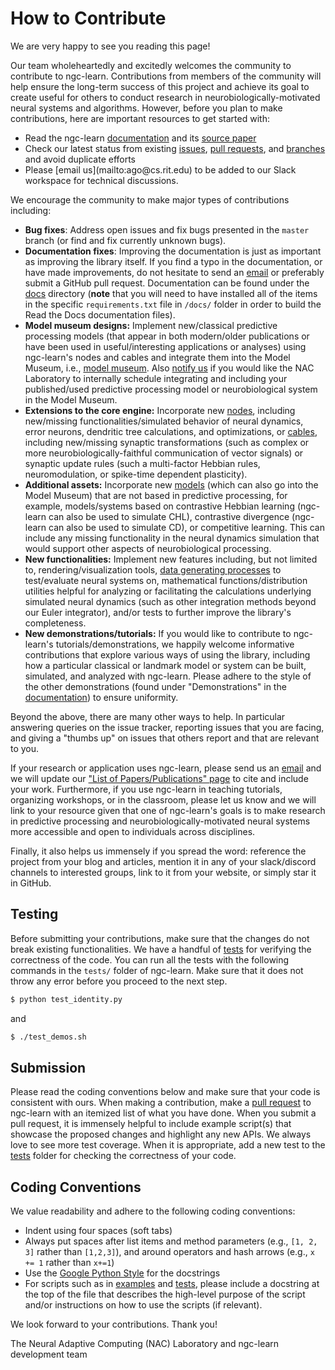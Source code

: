 How to Contribute
=================

We are very happy to see you reading this page!

Our team wholeheartedly and excitedly welcomes the community to contribute to ngc-learn. Contributions from members of the community will help ensure the long-term success of this project and achieve its goal to create useful for others to
conduct research in neurobiologically-motivated neural systems and algorithms. However, before you plan to make contributions, here are important resources to get started with:

- Read the ngc-learn [documentation](https://ngc-learn.readthedocs.io/en/latest/#) and its [source paper](https://www.nature.com/articles/s41467-022-29632-7#:~:text=Neural%20generative%20models%20can%20be,predictive%20processing%20in%20the%20brain.)
- Check our latest status from existing [issues](https://github.com/ago109/ngc-learn/issues), [pull requests](https://github.com/ago109/ngc-learn/pulls), and [branches](https://github.com/ago109/ngc-learn/branches) and avoid duplicate efforts
- <!--Join our [NGC-LEARN Slack](https://ngc-learn.slack.com) workspace for technical discussions.--> Please [email us](mailto:ago@cs.rit.edu) to be added to our Slack workspace for technical discussions.

We encourage the community to make major types of contributions including:

- **Bug fixes**: Address open issues and fix bugs presented in the `master` branch (or find and fix currently unknown bugs).
- **Documentation fixes**: Improving the documentation is just as important as improving the library itself. If you find a typo in the documentation, or have made improvements, do not hesitate to send an [email](mailto:ago@cs.rit.edu) or preferably submit a GitHub pull request. Documentation can be found under the [docs](https://github.com/ago109/ngc-learn/tree/master/docs) directory (**note** that you will need to have installed all of the items in the specific `requirements.txt` file in `/docs/` folder in order to build the Read the Docs documentation files).
- **Model museum designs:** Implement new/classical predictive processing models (that appear in both modern/older publications or have been used in useful/interesting applications or analyses) using ngc-learn's nodes and cables and integrate them into the Model Museum, i.e., [model museum](https://github.com/ago109/ngc-learn/tree/master/ngclearn/museum). Also [notify us](mailto:ago@cs.rit.edu) if you would like the NAC Laboratory to internally schedule integrating and including your published/used predictive processing model or neurobiological system in the Model Museum.
- **Extensions to the core engine:** Incorporate new [nodes](https://github.com/ago109/ngc-learn/tree/master/ngclearn/engine/nodes), including new/missing functionalities/simulated behavior of neural dynamics, error neurons, dendritic tree calculations, and optimizations, or [cables](https://github.com/ago109/ngc-learn/tree/master/ngclearn/engine/cables), including new/missing synaptic transformations (such as complex or more neurobiologically-faithful communication of vector signals) or synaptic update rules (such a multi-factor Hebbian rules, neuromodulation, or spike-time dependent plasticity).
- **Additional assets:** Incorporate new [models](https://github.com/ago109/ngc-learn/tree/master/ngclearn/museum) (which can also go into the Model Museum) that are not based in predictive processing, for example, models/systems based on contrastive Hebbian learning (ngc-learn can also be used to simulate CHL), contrastive divergence (ngc-learn can also be used to simulate CD), or competitive learning. This can include any missing functionality in the neural dynamics simulation that would support other aspects of neurobiological processing.
- **New functionalities:** Implement new features including, but not limited to, rendering/visualization tools, [data generating processes](https://github.com/ago109/ngc-learn/tree/master/ngclearn/generator) to test/evaluate neural systems on, mathematical functions/distribution utilities helpful for analyzing or facilitating the calculations underlying simulated neural dynamics (such as other integration methods beyond our Euler integrator), and/or tests to further improve the library's completeness.
- **New demonstrations/tutorials:** If you would like to contribute to ngc-learn's tutorials/demonstrations, we happily welcome informative contributions that explore various ways of using the library, including how a particular classical or landmark model or system can be built, simulated, and analyzed with ngc-learn. Please adhere to the style of the other demonstrations (found under "Demonstrations" in the [documentation](https://ngc-learn.readthedocs.io/en/latest/#)) to ensure uniformity.

Beyond the above, there are many other ways to help. In particular answering queries on the issue tracker, <!--and reviewing other developers' pull requests are very valuable contributions that decrease the burden on the project maintainers.-->
reporting issues that you are facing, and giving a "thumbs up" on issues that others report and that are relevant to you.

If your research or application uses ngc-learn, please send us an [email](mailto:ago@cs.rit.edu) and we will update our ["List of Papers/Publications" page](https://ngc-learn.readthedocs.io/en/latest/ngclearn_papers.html) to cite and include your work.
Furthermore, if you use ngc-learn in teaching tutorials, organizing workshops, or in the classroom, please let us know and we will link to your resource given that one of ngc-learn's goals is to make research in predictive processing and neurobiologically-motivated neural systems more accessible and open to individuals across disciplines.

Finally, it also helps us immensely if you spread the word: reference the project from your blog and articles, mention it in any of your slack/discord channels to interested groups, link to it from your website, or simply star it in GitHub.

Testing
-------
Before submitting your contributions, make sure that the changes do not break existing functionalities.
We have a handful of [tests](https://github.com/ago109/ngc-learn/tree/master/tests) for verifying the correctness of the code.
You can run all the tests with the following commands in the `tests/` folder of ngc-learn. Make sure that it does not throw any error before you proceed to the next step.
```sh
$ python test_identity.py
```

and

```sh
$ ./test_demos.sh
```

Submission
----------
Please read the coding conventions below and make sure that your code is consistent with ours. When making a contribution, make a [pull request](https://docs.github.com/en/free-pro-team@latest/github/collaborating-with-issues-and-pull-requests/proposing-changes-to-your-work-with-pull-requests)
to ngc-learn with an itemized list of what you have done. When you submit a pull request, it is immensely helpful to include example script(s) that showcase the proposed changes and highlight any new APIs.
We always love to see more test coverage. When it is appropriate, add a new test to the [tests](https://github.com/ago109/ngc-learn/tree/master/tests) folder for checking the correctness of your code.

Coding Conventions
------------------
We value readability and adhere to the following coding conventions:
- Indent using four spaces (soft tabs)
- Always put spaces after list items and method parameters (e.g., `[1, 2, 3]` rather than `[1,2,3]`), and around operators and hash arrows (e.g., `x += 1` rather than `x+=1`)
- Use the [Google Python Style](https://google.github.io/styleguide/pyguide.html#38-comments-and-docstrings) for the docstrings
- For scripts such as in [examples](https://github.com/ago109/ngc-learn/tree/master/examples) and [tests](https://github.com/ago109/ngc-learn/tree/master/tests), please include a docstring at the top of the file that describes the high-level purpose of the script and/or instructions on how to use the scripts (if relevant).

We look forward to your contributions. Thank you!

The Neural Adaptive Computing (NAC) Laboratory and ngc-learn development team
